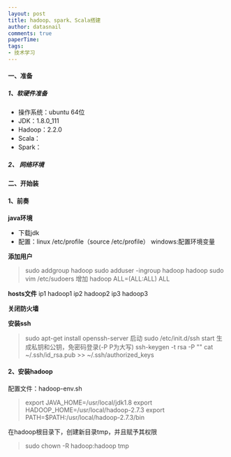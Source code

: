 ```yaml
---
layout: post
title: hadoop、spark、Scala搭建
author: datasnail
comments: true
paperTime:
tags:
- 技术学习
---
```



#### **一、准备**

##### 1、软硬件准备
- 操作系统：ubuntu 64位
- JDK：1.8.0_111
- Hadoop：2.2.0
- Scala：
- Spark：


##### 2、 网络环境



#### **二、开始装**

#### 1、前奏
**java环境**
- 下载jdk
- 配置：linux /etc/profile（source /etc/profile）  windows:配置环境变量

**添加用户**
>sudo addgroup hadoop
>sudo adduser -ingroup hadoop hadoop
>sudo vim /etc/sudoers
>增加 hadoop ALL=(ALL:ALL) ALL

**hosts文件**
ip1 hadoop1
ip2 hadoop2
ip3 hadoop3

**关闭防火墙**

**安装ssh**
>sudo apt-get install openssh-server
>启动
>sudo /etc/init.d/ssh start
>生成私钥和公钥，免密码登录(-P P为大写)
>ssh-keygen -t rsa -P ""
>cat ~/.ssh/id_rsa.pub >> ~/.ssh/authorized_keys

#### 2、安装hadoop
配置文件：hadoop-env.sh

>export JAVA_HOME=/usr/local/jdk1.8
>export HADOOP_HOME=/usr/local/hadoop-2.7.3
>export PATH=$PATH:/usr/local/hadoop-2.7.3/bin


在hadoop根目录下，创建新目录tmp，并且赋予其权限
>sudo chown -R hadoop:hadoop tmp

